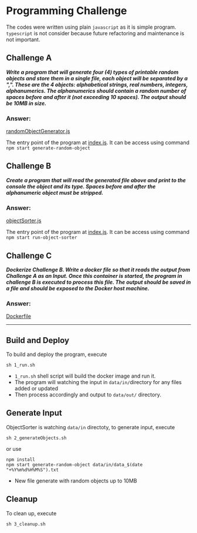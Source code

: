 # Programming Challenge 

The codes were written using plain `javascript` as it is simple program.  `typescript` is not consider because future refactoring and maintenance is not important.


## Challenge A
***Write a program that will generate four (4) types of printable random objects and store them in a single file, each object will be separated by a ",". These are the 4 objects: alphabetical strings, real numbers, integers, alphanumerics. The alphanumerics should contain a random number of spaces before and after it (not exceeding 10 spaces). The output should be 10MB in size.***


### Answer: 
[randomObjectGenerator.js](https://github.com/danialhui/kspc-nodejs/blob/main/service/randomObjectGenerator.js)

The entry point of the program at [index.js](https://github.com/danialhui/kspc-nodejs/blob/main/index.js). It can be access using command `npm start generate-random-object`

## Challenge B
***Create a program that will read the generated file above and print to the console the object and its type. Spaces before and after the alphanumeric object must be stripped.***


### Answer: 
[objectSorter.js](https://github.com/danialhui/kspc-nodejs/blob/main/service/objectSorter.js)

The entry point of the program at [index.js](https://github.com/danialhui/kspc-nodejs/blob/main/index.js). It can be access using command `npm start run-object-sorter `

## Challenge C
***Dockerize Challenge B. Write a docker file so that it reads the output from Challenge A as an Input. Once this container is started, the program in challenge B is executed to process this file. The output should be saved in a file and should be exposed to the Docker host machine.***


### Answer: 

[Dockerfile](https://github.com/danialhui/kspc-nodejs/blob/main/Dockerfile)


---

## Build and Deploy
To build and deploy the program, execute
```
sh 1_run.sh
```
- `1_run.sh` shell script will build the docker image and run it. 
- The program will watching the input in `data/in/`directory for any files added or updated
- Then process accordingly and output to `data/out/` directory. 





## Generate Input
ObjectSorter is watching `data/in` directoty, to generate input, execute
```
sh 2_generateObjects.sh
```

or use 
```
npm install
npm start generate-random-object data/in/data_$(date "+%Y%m%d%H%M%S").txt
```
- New file generate with random objects up to 10MB



## Cleanup
To clean up, execute

```
sh 3_cleanup.sh
```
